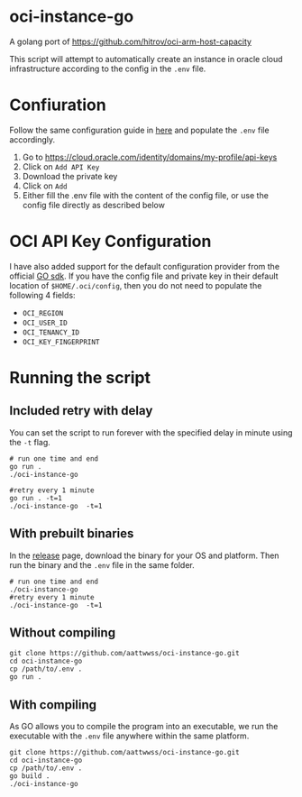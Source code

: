 # oci-instance-go
A golang port of https://github.com/hitrov/oci-arm-host-capacity

This script will attempt to automatically create an instance in oracle cloud infrastructure according to the config in the `.env` file.

# Confiuration
Follow the same configuration guide in [here](https://github.com/hitrov/oci-arm-host-capacity#configuration) and populate the `.env` file accordingly.

1. Go to https://cloud.oracle.com/identity/domains/my-profile/api-keys
2. Click on `Add API Key`
3. Download the private key
4. Click on `Add`
5. Either fill the .env file with the content of the config file, or use the config file directly as described below

# OCI API Key Configuration
I have also added support for the default configuration provider from the official  [GO sdk](https://github.com/oracle/oci-go-sdk). If you have the
config file and private key in their default location of `$HOME/.oci/config`, then you do not need to populate the following 4 fields:

- `OCI_REGION`
- `OCI_USER_ID`
- `OCI_TENANCY_ID`
- `OCI_KEY_FINGERPRINT`

# Running the script
## Included retry with delay
You can set the script to run forever with the specified delay in minute using the `-t` flag.
```shell
# run one time and end
go run .
./oci-instance-go 

#retry every 1 minute
go run . -t=1
./oci-instance-go  -t=1
```

## With prebuilt binaries
In the [release](https://github.com/aattwwss/oci-instance-go/releases) page, download the binary for your OS and platform. Then run the binary
and the `.env` file in the same folder.
```shell
# run one time and end
./oci-instance-go
#retry every 1 minute
./oci-instance-go  -t=1 
```

## Without compiling
```shell
git clone https://github.com/aattwwss/oci-instance-go.git
cd oci-instance-go
cp /path/to/.env .
go run .
```

## With compiling
As GO allows you to compile the program into an executable, we run the executable with the `.env` file anywhere within the same platform.
```shell
git clone https://github.com/aattwwss/oci-instance-go.git
cd oci-instance-go
cp /path/to/.env .
go build .
./oci-instance-go
```



